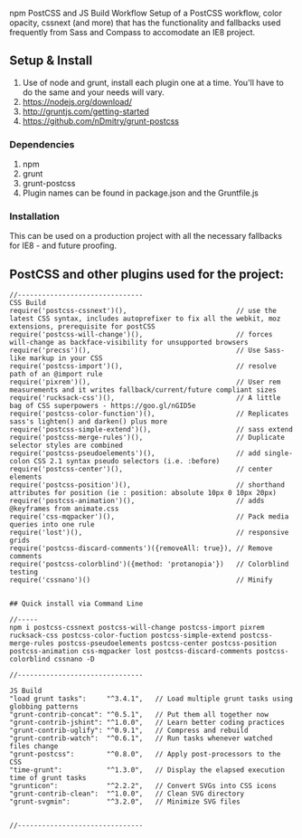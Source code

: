 npm PostCSS and JS Build Workflow 
Setup of a PostCSS workflow, color opacity, cssnext (and more) that has the functionality and fallbacks used frequently from Sass and Compass to accomodate an IE8 project.

## Setup & Install

1. Use of node and grunt, install each plugin one at a time. You'll have to do the same and your needs will vary.
2. https://nodejs.org/download/
3. http://gruntjs.com/getting-started
4. https://github.com/nDmitry/grunt-postcss

### Dependencies

1. npm
2. grunt 
3. grunt-postcss
4. Plugin names can be found in package.json and the Gruntfile.js

### Installation

This can be used on a production project with all the necessary fallbacks for IE8 - and future proofing. 


## PostCSS and other plugins used for the project:

```
//-------------------------------
CSS Build
require('postcss-cssnext')(),                           // use the latest CSS syntax, includes autoprefixer to fix all the webkit, moz extensions, prerequisite for postCSS
require('postcss-will-change')(),                       // forces will-change as backface-visibility for unsupported browsers
require('precss')(),                                    // Use Sass-like markup in your CSS
require('postcss-import')(),                            // resolve path of an @import rule  
require('pixrem')(),                                    // User rem measurements and it writes fallback/current/future compliant sizes
require('rucksack-css')(),                              // A little bag of CSS superpowers - https://goo.gl/nGID5e
require('postcss-color-function')(),                    // Replicates sass's lighten() and darken() plus more
require('postcss-simple-extend')(),                     // sass extend
require('postcss-merge-rules')(),                       // Duplicate selector styles are combined
require('postcss-pseudoelements')(),                    // add single-colon CSS 2.1 syntax pseudo selectors (i.e. :before)
require('postcss-center')(),                            // center elements   
require('postcss-position')(),                          // shorthand attributes for position (ie : position: absolute 10px 0 10px 20px)
require('postcss-animation')(),                         // adds @keyframes from animate.css                  
require('css-mqpacker')(),                              // Pack media queries into one rule                    
require('lost')(),                                      // responsive grids 
require('postcss-discard-comments')({removeAll: true}), // Remove comments
require('postcss-colorblind')({method: 'protanopia'})   // Colorblind testing
require('cssnano')()                                    // Minify


## Quick install via Command Line

//-----
npm i postcss-cssnext postcss-will-change postcss-import pixrem rucksack-css postcss-color-fuction postcss-simple-extend postcss-merge-rules postcss-pseudoelements postcss-center postcss-position postcss-animation css-mqpacker lost postcss-discard-comments postcss-colorblind cssnano -D

//-------------------------------

JS Build
"load grunt tasks":     "^3.4.1",   // Load multiple grunt tasks using globbing patterns
"grunt-contrib-concat": "^0.5.1",   // Put them all together now
"grunt-contrib-jshint": "^1.0.0",   // Learn better coding practices
"grunt-contrib-uglify": "^0.9.1",   // Compress and rebuild
"grunt-contrib-watch":  "^0.6.1",   // Run tasks whenever watched files change
"grunt-postcss":        "^0.8.0",   // Apply post-processors to the CSS   
"time-grunt":           "^1.3.0",   // Display the elapsed execution time of grunt tasks 
"grunticon":            "^2.2.2",   // Convert SVGs into CSS icons
"grunt-contrib-clean":  "^1.0.0",   // Clean SVG directory 
"grunt-svgmin":         "^3.2.0",   // Minimize SVG files


//-------------------------------
